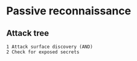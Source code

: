 # Passive reconnaissance

## Attack tree

```text
1 Attack surface discovery (AND)
2 Check for exposed secrets
```